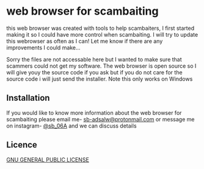 # web browser for scambaiting
this web browser was created with tools to help scambaiters, I first started making it so I could have more control when scambaiting. I will try to update this webrowser as often as I can! Let me know if there are any improvements I could make...

Sorry the files are not accessable here but I wanted to make sure that scammers could not get my software. The web browser is open source so I will give youy the source code if you ask but if you do not care for the source code i will just send the installer. Note this only works on Windows

## Installation
If you would like to know more information about the web browser for scambaiting please email me- sb-adsalw@protonmail.com or message me on instagram- [@sb_06A](https://www.instagram.com/sb_06a/) and we can discuss details

## Licence
[GNU GENERAL PUBLIC LICENSE](https://raw.githubusercontent.com/sb-ads/web-browser-for-scambaiting/main/LICENSE)


